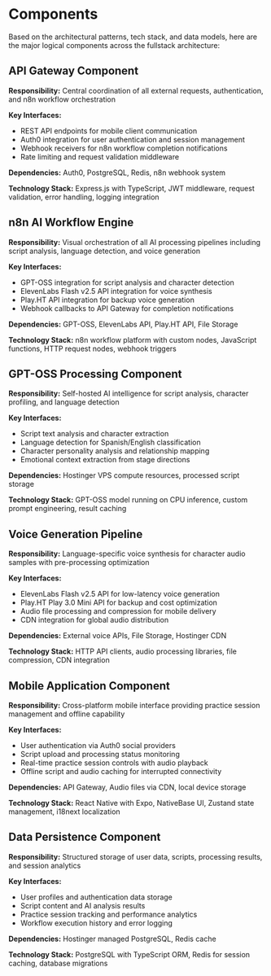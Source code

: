 # Components

Based on the architectural patterns, tech stack, and data models, here are the major logical components across the fullstack architecture:

## API Gateway Component

**Responsibility:** Central coordination of all external requests, authentication, and n8n workflow orchestration

**Key Interfaces:**
- REST API endpoints for mobile client communication
- Auth0 integration for user authentication and session management
- Webhook receivers for n8n workflow completion notifications
- Rate limiting and request validation middleware

**Dependencies:** Auth0, PostgreSQL, Redis, n8n webhook system

**Technology Stack:** Express.js with TypeScript, JWT middleware, request validation, error handling, logging integration

## n8n AI Workflow Engine

**Responsibility:** Visual orchestration of all AI processing pipelines including script analysis, language detection, and voice generation

**Key Interfaces:**
- GPT-OSS integration for script analysis and character detection
- ElevenLabs Flash v2.5 API integration for voice synthesis
- Play.HT API integration for backup voice generation
- Webhook callbacks to API Gateway for completion notifications

**Dependencies:** GPT-OSS, ElevenLabs API, Play.HT API, File Storage

**Technology Stack:** n8n workflow platform with custom nodes, JavaScript functions, HTTP request nodes, webhook triggers

## GPT-OSS Processing Component

**Responsibility:** Self-hosted AI intelligence for script analysis, character profiling, and language detection

**Key Interfaces:**
- Script text analysis and character extraction
- Language detection for Spanish/English classification
- Character personality analysis and relationship mapping
- Emotional context extraction from stage directions

**Dependencies:** Hostinger VPS compute resources, processed script storage

**Technology Stack:** GPT-OSS model running on CPU inference, custom prompt engineering, result caching

## Voice Generation Pipeline

**Responsibility:** Language-specific voice synthesis for character audio samples with pre-processing optimization

**Key Interfaces:**
- ElevenLabs Flash v2.5 API for low-latency voice generation
- Play.HT Play 3.0 Mini API for backup and cost optimization
- Audio file processing and compression for mobile delivery
- CDN integration for global audio distribution

**Dependencies:** External voice APIs, File Storage, Hostinger CDN

**Technology Stack:** HTTP API clients, audio processing libraries, file compression, CDN integration

## Mobile Application Component

**Responsibility:** Cross-platform mobile interface providing practice session management and offline capability

**Key Interfaces:**
- User authentication via Auth0 social providers
- Script upload and processing status monitoring
- Real-time practice session controls with audio playback
- Offline script and audio caching for interrupted connectivity

**Dependencies:** API Gateway, Audio files via CDN, local device storage

**Technology Stack:** React Native with Expo, NativeBase UI, Zustand state management, i18next localization

## Data Persistence Component

**Responsibility:** Structured storage of user data, scripts, processing results, and session analytics

**Key Interfaces:**
- User profiles and authentication data storage
- Script content and AI analysis results
- Practice session tracking and performance analytics
- Workflow execution history and error logging

**Dependencies:** Hostinger managed PostgreSQL, Redis cache

**Technology Stack:** PostgreSQL with TypeScript ORM, Redis for session caching, database migrations
